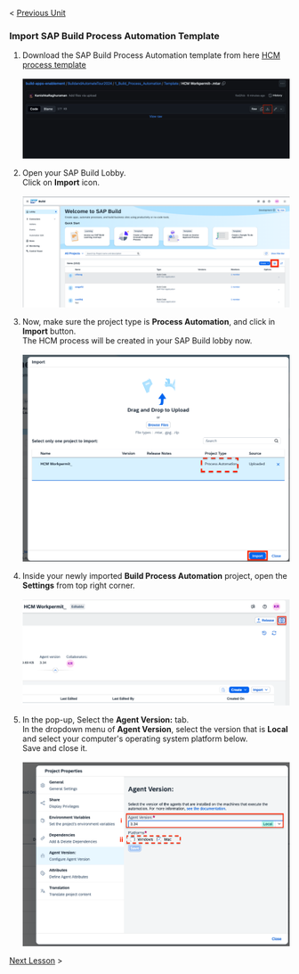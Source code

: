 < [Previous Unit](/BuildandAutomateTour2024/1_Build_Process_Automation/readme.md)

### Import SAP Build Process Automation Template

1. Download the SAP Build Process Automation template from here <a href="https://github.com/SAP-samples/build-apps-enablement/blob/main/BuildandAutomateTour2024/1_Build_Process_Automation/Template/HCM%20Workpermit_.mtar">HCM process template</a><br><br>
![](/BuildandAutomateTour2024/Images/11_downloadtemplate.png)

2. Open your SAP Build Lobby.<br>
Click on **Import** icon.<br><br>
![](/BuildandAutomateTour2024/Images/11_2_import.png)

3. Now, make sure the project type is **Process Automation**, and click in **Import** button.<br> The HCM process will be created in your SAP Build lobby now.<br><Br>
![](/BuildandAutomateTour2024/Images/11_3_import.png)

4. Inside your newly imported **Build Process Automation** project, open the **Settings** from top right corner.<BR><br>
![](/BuildandAutomateTour2024/Images/11_4_Settings.png)

5. In the pop-up, Select the **Agent Version:** tab.<br>
In the dropdown menu of **Agent Version**, select the version that is **Local** and select your computer's operating system platform below.<br>Save and close it.<br><br>
![](/BuildandAutomateTour2024/Images/Screenshot%202024-11-22%20at%2001.40.07.png)

[Next Lesson](/BuildandAutomateTour2024/1_Build_Process_Automation/12_CreateyourProcess/1_CreateTemplate.md) >